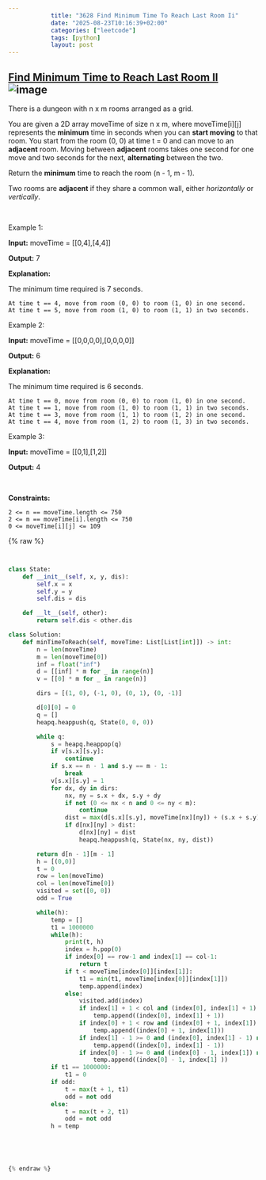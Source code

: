 ```yaml
---
            title: "3628 Find Minimum Time To Reach Last Room Ii"
            date: "2025-08-23T10:16:39+02:00"
            categories: ["leetcode"]
            tags: [python]
            layout: post
---
```

            
## [Find Minimum Time to Reach Last Room II](https://leetcode.com/problems/find-minimum-time-to-reach-last-room-ii) ![image](https://img.shields.io/badge/Difficulty-Medium-orange)

There is a dungeon with n x m rooms arranged as a grid.

You are given a 2D array moveTime of size n x m, where moveTime[i][j] represents the **minimum** time in seconds when you can **start moving** to that room. You start from the room (0, 0) at time t = 0 and can move to an **adjacent** room. Moving between **adjacent** rooms takes one second for one move and two seconds for the next, **alternating** between the two.

Return the **minimum** time to reach the room (n - 1, m - 1).

Two rooms are **adjacent** if they share a common wall, either *horizontally* or *vertically*.

 

Example 1:

**Input:** moveTime = [[0,4],[4,4]]

**Output:** 7

**Explanation:**

The minimum time required is 7 seconds.

	At time t == 4, move from room (0, 0) to room (1, 0) in one second.
	At time t == 5, move from room (1, 0) to room (1, 1) in two seconds.

Example 2:

**Input:** moveTime = [[0,0,0,0],[0,0,0,0]]

**Output:** 6

**Explanation:**

The minimum time required is 6 seconds.

	At time t == 0, move from room (0, 0) to room (1, 0) in one second.
	At time t == 1, move from room (1, 0) to room (1, 1) in two seconds.
	At time t == 3, move from room (1, 1) to room (1, 2) in one second.
	At time t == 4, move from room (1, 2) to room (1, 3) in two seconds.

Example 3:

**Input:** moveTime = [[0,1],[1,2]]

**Output:** 4

 

**Constraints:**

	2 <= n == moveTime.length <= 750
	2 <= m == moveTime[i].length <= 750
	0 <= moveTime[i][j] <= 109

{% raw %}


```python


class State:
    def __init__(self, x, y, dis):
        self.x = x
        self.y = y
        self.dis = dis

    def __lt__(self, other):
        return self.dis < other.dis

class Solution:
    def minTimeToReach(self, moveTime: List[List[int]]) -> int:
        n = len(moveTime)
        m = len(moveTime[0])
        inf = float("inf")
        d = [[inf] * m for _ in range(n)]
        v = [[0] * m for _ in range(n)]

        dirs = [(1, 0), (-1, 0), (0, 1), (0, -1)]

        d[0][0] = 0
        q = []
        heapq.heappush(q, State(0, 0, 0))

        while q:
            s = heapq.heappop(q)
            if v[s.x][s.y]:
                continue
            if s.x == n - 1 and s.y == m - 1:
                break
            v[s.x][s.y] = 1
            for dx, dy in dirs:
                nx, ny = s.x + dx, s.y + dy
                if not (0 <= nx < n and 0 <= ny < m):
                    continue
                dist = max(d[s.x][s.y], moveTime[nx][ny]) + (s.x + s.y) % 2 + 1
                if d[nx][ny] > dist:
                    d[nx][ny] = dist
                    heapq.heappush(q, State(nx, ny, dist))

        return d[n - 1][m - 1]
        h = [(0,0)]
        t = 0
        row = len(moveTime)
        col = len(moveTime[0])
        visited = set([0, 0])
        odd = True

        while(h):
            temp = []
            t1 = 1000000
            while(h):
                print(t, h)
                index = h.pop(0)
                if index[0] == row-1 and index[1] == col-1:
                    return t
                if t < moveTime[index[0]][index[1]]:
                    t1 = min(t1, moveTime[index[0]][index[1]])
                    temp.append(index)
                else:
                    visited.add(index)
                    if index[1] + 1 < col and (index[0], index[1] + 1) not in visited:
                        temp.append((index[0], index[1] + 1))
                    if index[0] + 1 < row and (index[0] + 1, index[1]) not in visited:
                        temp.append((index[0] + 1, index[1]))
                    if index[1] - 1 >= 0 and (index[0], index[1] - 1) not in visited:
                        temp.append((index[0], index[1] - 1))
                    if index[0] - 1 >= 0 and (index[0] - 1, index[1]) not in visited:
                        temp.append((index[0] - 1, index[1] ))
            if t1 == 1000000:
                t1 = 0
            if odd:
                t = max(t + 1, t1)
                odd = not odd
            else:
                t = max(t + 2, t1)
                odd = not odd
            h = temp


        


{% endraw %}
```
